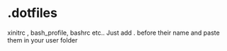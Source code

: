 # .dotfiles
xinitrc , bash_profile, bashrc etc..
Just add . before their name and paste them in your user folder
